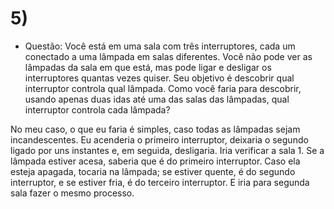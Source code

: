 # 5)

* Questão:  Você está em uma sala com três interruptores, cada um conectado a uma lâmpada em salas diferentes. 
Você não pode ver as lâmpadas da sala em que está, mas pode ligar e desligar os interruptores quantas vezes quiser. 
Seu objetivo é descobrir qual interruptor controla qual lâmpada. 
Como você faria para descobrir, usando apenas duas idas até uma das salas das lâmpadas, qual interruptor controla cada lâmpada? 

No meu caso, o que eu faria é simples, caso todas as lâmpadas sejam incandescentes. 
Eu acenderia o primeiro interruptor, deixaria o segundo ligado por uns instantes e, em seguida, desligaria. 
Iria verificar a sala 1. Se a lâmpada estiver acesa, saberia que é do primeiro interruptor. 
Caso ela esteja apagada, tocaria na lâmpada; se estiver quente, é do segundo interruptor, e se estiver fria, é do terceiro interruptor.
E iria para segunda sala fazer o mesmo processo.